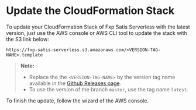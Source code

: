 Update the CloudFormation Stack
===============================

To update your CloudFormation Stack of Fxp Satis Serverless with the latest version, just use the AWS console
or AWS CLI tool to update the stack with the S3 link below:

```
https://fxp-satis-serverless.s3.amazonaws.com/<VERSION-TAG-NAME>.template
```

> **Note:**
>
> - Replace the the `<VERSION-TAG-NAME>` by the version tag name available in the
>   [Github Releases page](https://github.com/fxpio/fxp-satis-serverless/releases).
> - To use the version of the branch `master`, use the tag name `latest`.

To finish the update, follow the wizard of the AWS console.
